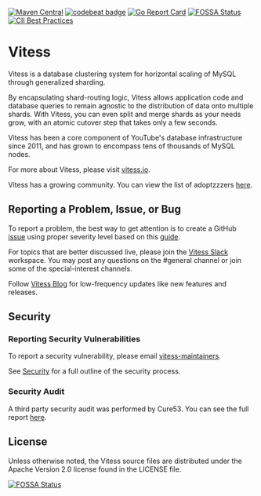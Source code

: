 [![Maven Central](https://maven-badges.herokuapp.com/maven-central/io.vitess/vitess-jdbc/badge.svg)](https://maven-badges.herokuapp.com/maven-central/io.vitess/vitess-jdbc)
[![codebeat badge](https://codebeat.co/badges/51c9a056-1103-4522-9a9c-dc623821ea87)](https://codebeat.co/projects/github-com-youtube-vitess)
[![Go Report Card](https://goreportcard.com/badge/vitess.io/vitess)](https://goreportcard.com/report/vitess.io/vitess)
[![FOSSA Status](https://app.fossa.io/api/projects/git%2Bgithub.com%2Fvitessio%2Fvitess.svg?type=shield)](https://app.fossa.io/projects/git%2Bgithub.com%2Fvitessio%2Fvitess?ref=badge_shield)
[![CII Best Practices](https://bestpractices.coreinfrastructure.org/projects/1724/badge)](https://bestpractices.coreinfrastructure.org/projects/1724)

# Vitess 

Vitess is a database clustering system for horizontal scaling of MySQL
through generalized sharding.

By encapsulating shard-routing logic, Vitess allows application code and
database queries to remain agnostic to the distribution of data onto
multiple shards. With Vitess, you can even split and merge shards as your needs
grow, with an atomic cutover step that takes only a few seconds.

Vitess has been a core component of YouTube's database infrastructure
since 2011, and has grown to encompass tens of thousands of MySQL nodes.

For more about Vitess, please visit [vitess.io](https://vitess.io).

Vitess has a growing community. You can view the list of adoptzzzers
[here](https://github.com/vitessio/vitess/blob/main/ADOPTERS.md).

## Reporting a Problem, Issue, or Bug
To report a problem, the best way to get attention is to create a GitHub [issue](.https://github.com/vitessio/vitess/issues ) using proper severity level based on this [guide](https://github.com/vitessio/vitess/blob/main/SEVERITY.md). 

For topics that are better discussed live, please join the [Vitess Slack](https://vitess.io/slack) workspace.
You may post any questions on the #general channel or join some of the special-interest channels.

Follow [Vitess Blog](https://blog.vitess.io/) for low-frequency updates like new features and releases.

## Security

### Reporting Security Vulnerabilities

To report a security vulnerability, please email [vitess-maintainers](mailto:cncf-vitess-maintainers@lists.cncf.io).

See [Security](SECURITY.md) for a full outline of the security process.

### Security Audit

A third party security audit was performed by Cure53. You can see the full report [here](doc/VIT-01-report.pdf).

## License

Unless otherwise noted, the Vitess source files are distributed
under the Apache Version 2.0 license found in the LICENSE file.

[![FOSSA Status](https://app.fossa.io/api/projects/git%2Bgithub.com%2Fvitessio%2Fvitess.svg?type=large)](https://app.fossa.io/projects/git%2Bgithub.com%2Fvitessio%2Fvitess?ref=badge_large)
